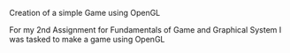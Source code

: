 Creation of a simple Game using OpenGL

For my 2nd Assignment for Fundamentals of Game and Graphical System I was tasked to make a game using OpenGL
